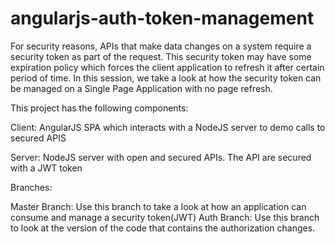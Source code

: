 # angularjs-auth-token-management

For security reasons, APIs that make data changes on a system require a security token as part of the request. This security token may have some expiration policy which forces the client application to refresh it after certain period of time.  In this session, we take a look at how the security token can be managed on a Single Page Application with no page refresh.

This project has the following components:

Client:
AngularJS SPA which interacts with a NodeJS server to demo calls to secured APIS

Server:
NodeJS server with open and secured APIs. The API are secured with a JWT token

Branches:

Master Branch:  Use this branch to take a look at how an application can consume and manage a security token(JWT)
Auth Branch:    Use this branch to look at the version of the code that contains the authorization changes. 

